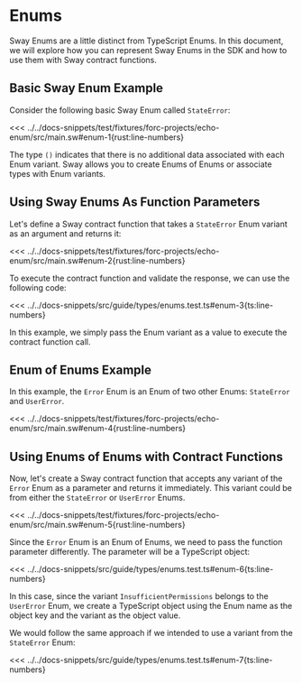 # Enums

Sway Enums are a little distinct from TypeScript Enums. In this document, we will explore how you can represent Sway Enums in the SDK and how to use them with Sway contract functions.

## Basic Sway Enum Example

Consider the following basic Sway Enum called `StateError`:

<<< ../../docs-snippets/test/fixtures/forc-projects/echo-enum/src/main.sw#enum-1{rust:line-numbers}

The type `()` indicates that there is no additional data associated with each Enum variant. Sway allows you to create Enums of Enums or associate types with Enum variants.

## Using Sway Enums As Function Parameters

Let's define a Sway contract function that takes a `StateError` Enum variant as an argument and returns it:

<<< ../../docs-snippets/test/fixtures/forc-projects/echo-enum/src/main.sw#enum-2{rust:line-numbers}

To execute the contract function and validate the response, we can use the following code:

<<< ../../docs-snippets/src/guide/types/enums.test.ts#enum-3{ts:line-numbers}

In this example, we simply pass the Enum variant as a value to execute the contract function call.

## Enum of Enums Example

In this example, the `Error` Enum is an Enum of two other Enums: `StateError` and `UserError`.

<<< ../../docs-snippets/test/fixtures/forc-projects/echo-enum/src/main.sw#enum-4{rust:line-numbers}

## Using Enums of Enums with Contract Functions

Now, let's create a Sway contract function that accepts any variant of the `Error` Enum as a parameter and returns it immediately. This variant could be from either the `StateError` or `UserError` Enums.

<<< ../../docs-snippets/test/fixtures/forc-projects/echo-enum/src/main.sw#enum-5{rust:line-numbers}

Since the `Error` Enum is an Enum of Enums, we need to pass the function parameter differently. The parameter will be a TypeScript object:

<<< ../../docs-snippets/src/guide/types/enums.test.ts#enum-6{ts:line-numbers}

In this case, since the variant `InsufficientPermissions` belongs to the `UserError` Enum, we create a TypeScript object using the Enum name as the object key and the variant as the object value.

We would follow the same approach if we intended to use a variant from the `StateError` Enum:

<<< ../../docs-snippets/src/guide/types/enums.test.ts#enum-7{ts:line-numbers}
